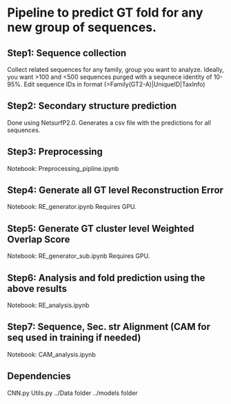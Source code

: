 # Pipeline to predict GT fold for any new group of sequences.

## Step1: Sequence collection
Collect related sequences for any family, group you want to analyze. Ideally, you want >100 and <500 sequences purged with a sequnece identity of 10-95%.
Edit sequence IDs in format (>Family(GT2-A)|UniqueID|TaxInfo)

## Step2: Secondary structure prediction
Done using NetsurfP2.0. Generates a csv file with the predictions for all sequences.

## Step3: Preprocessing
Notebook: Preprocessing_pipline.ipynb

## Step4: Generate all GT level Reconstruction Error
Notebook: RE_generator.ipynb
Requires GPU.

## Step5: Generate GT cluster level Weighted Overlap Score
Notebook: RE_generator_sub.ipynb
Requires GPU.

## Step6: Analysis and fold prediction using the above results
Notebook: RE_analysis.ipynb

## Step7: Sequence, Sec. str Alignment (CAM for seq used in training if needed)
Notebook: CAM_analysis.ipynb


## Dependencies
CNN.py
Utils.py
../Data folder
../models folder